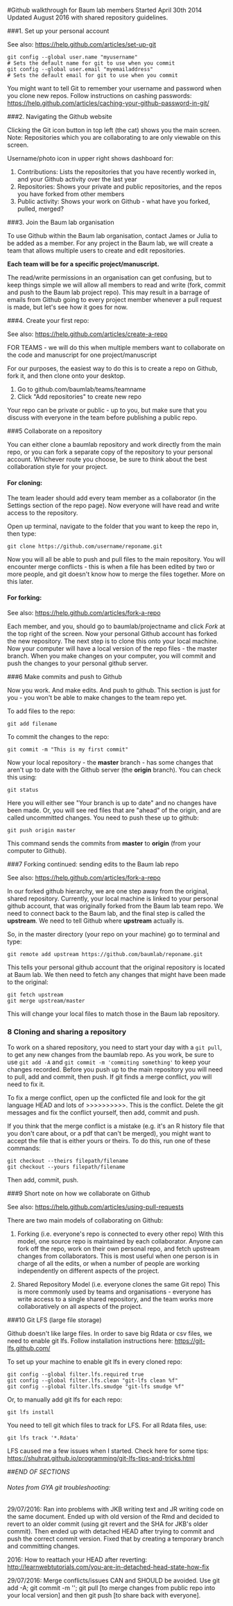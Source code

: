 
#Github walkthrough for Baum lab members
Started April 30th 2014
Updated August 2016 with shared repository guidelines.

###1. Set up your personal account

See also: https://help.github.com/articles/set-up-git

```shell
git config --global user.name "myusername"
# Sets the default name for git to use when you commit
git config --global user.email "myemailaddress"
# Sets the default email for git to use when you commit
```

You might want to tell Git to remember your username and password when you clone new repos. Follow instructions on cashing passwords: <https://help.github.com/articles/caching-your-github-password-in-git/>

###2. Navigating the Github website

Clicking the Git icon button in top left (the cat) shows you the main screen.
Note: Repositories which you are collaborating to are only viewable on this screen.

Username/photo icon in upper right shows dashboard for:

1. Contributions: Lists the repositories that you have recently worked in, and your Github activity over the last year
2. Repositories: Shows your private and public repositories, and the repos you have forked from other members
3. Public activity: Shows your work on Github - what have you forked, pulled, merged?


###3. Join the Baum lab organisation

To use Github within the Baum lab organisation, contact James or Julia to be added as a member. For any project in the Baum lab, we will create a team that allows multiple users to create and edit repositories.

**Each team will be for a specific project/manuscript.**

The read/write permissions in an organisation can get confusing, but to keep things simple we will allow all members to read and write (fork, commit and push to the Baum lab project repo). This may result in a barrage of emails from Github going to every project member whenever a pull request is made, but let's see how it goes for now.


###4. Create your first repo:

See also: https://help.github.com/articles/create-a-repo

FOR TEAMS - we will do this when multiple members want to collaborate on the code and manuscript for one project/manuscript

For our purposes, the easiest way to do this is to create a repo on Github, fork it, and then clone onto your desktop.

1. Go to github.com/baumlab/teams/teamname
2. Click "Add repositories" to create new repo

Your repo can be private or public - up to you, but make sure that you discuss with everyone in the team before publishing a public repo.

###5 Collaborate on a repository

You can either clone a baumlab repository and work directly from the main repo, or you can fork a separate copy of the repository to your personal account. Whichever route you choose, be sure to think about the best collaboration style for your project.

#### For cloning:

The team leader should add every team member as a collaborator (in the Settings section of the repo page). Now everyone will have read and write access to the repository. 

Open up terminal, navigate to the folder that you want to keep the repo in, then type:

```shell
git clone https://github.com/username/reponame.git
```

Now you will all be able to push and pull files to the main repository. You will encounter merge conflicts - this is when a file has been edited by two or more people, and git doesn't know how to merge the files together. More on this later.

#### For forking:

See also: https://help.github.com/articles/fork-a-repo

Each member, and you, should go to baumlab/projectname and click *Fork* at the top right of the screen. Now your personal Github account has forked the new repository. The next step is to clone this onto your local machine.
Now your computer will have a local version of the repo files - the master branch. When you make changes on your computer, you will commit and push the changes to your personal github server.


###6 Make commits and push to Github

Now you work. And make edits. And push to github. This section is just for you - you won't be able to make changes to the team repo yet.

To add files to the repo:

```shell
git add filename
```

To commit the changes to the repo:

```shell
git commit -m "This is my first commit"
```

Now your local repository - the **master** branch - has some changes that aren't up to date with the Github server (the **origin** branch). You can check this using:

```shell
git status
```


Here you will either see "Your branch is up to date" and no changes have been made. Or, you will see red files that are "ahead" of the origin, and are called uncommitted changes. You need to push these up to github:

```shell
git push origin master
```

This command sends the commits from **master** to **origin** (from your computer to Github).

###7 Forking continued: sending edits to the Baum lab repo

See also: https://help.github.com/articles/fork-a-repo

In our forked github hierarchy, we are one step away from the original, shared repository. Currently, your local machine is linked to your personal github account, that was originally forked from the Baum lab team repo. We need to connect back to the Baum lab, and the final step is called the **upstream**. We need to tell Github where **upstream** actually is.

So, in the master directory (your repo on your machine) go to terminal and type:

```shell
git remote add upstream https://github.com/baumlab/reponame.git
```

This tells your personal github account that the original repository is located at Baum lab. We then need to fetch any changes that might have been made to the original:

```shell
git fetch upstream
git merge upstream/master
```

This will change your local files to match those in the Baum lab repository.

### 8 Cloning and sharing a repository

To work on a shared repository, you need to start your day with a ```git pull```, to get any new changes from the baumlab repo. As you work, be sure to use ```git add -A``` and ```git commit -m 'commiting something'``` to keep your changes recorded. Before you push up to the main repository you will need to pull, add and commit, then push. If git finds a merge conflict, *you* will need to fix it. 

To fix a merge conflict, open up the conflicted file and look for the git language HEAD and lots of >>>>>>>>>>. This is the conflict. Delete the git messages and fix the conflict yourself, then add, commit and push. 

If you think that the merge conflict is a mistake (e.g. it's an R history file that you don't care about, or a pdf that can't be merged), you might want to accept the file that is either yours or theirs. To do this, run one of these commands:

```
git checkout --theirs filepath/filename 
git checkout --yours filepath/filename
```

Then add, commit, push. 



###9 Short note on how we collaborate on Github

See also: https://help.github.com/articles/using-pull-requests

There are two main models of collaborating on Github:

1) Forking (i.e. everyone's repo is connected to every other repo)
With this model, one source repo is maintained by each collaborator. Anyone can fork off the repo, work on their own personal repo, and fetch upstream changes from collaborators. This is most useful when one person is in charge of all the edits, or when a number of people are working independently on different aspects of the project.

2) Shared Repository Model (i.e. everyone clones the same Git repo)
This is more commonly used by teams and organisations - everyone has write access to a single shared repository, and the team works more collaboratively on all aspects of the project.

###10 Git LFS (large file storage)

Github doesn't like large files. In order to save big Rdata or csv files, we need to enable git lfs. Follow installation instructions here: <https://git-lfs.github.com/>

To set up your machine to enable git lfs in every cloned repo:

```
git config --global filter.lfs.required true
git config --global filter.lfs.clean "git-lfs clean %f"
git config --global filter.lfs.smudge "git-lfs smudge %f"
```

Or, to manually add git lfs for each repo:

```
git lfs install
```

You need to tell git which files to track for LFS. For all Rdata files, use:

```
git lfs track '*.Rdata'
```

LFS caused me a few issues when I started. Check here for some tips: <https://shuhrat.github.io/programming/git-lfs-tips-and-tricks.html>


##*END OF SECTIONS*



###### Notes from GYA git troubleshooting:

29/07/2016: Ran into problems with JKB writing text and JR writing code on the same document. Ended up with old version of the Rmd and decided to revert to an older commit (using git revert and the SHA for JKB's older commit). Then ended up with detached HEAD after trying to commit and push the correct commit version. Fixed that by creating a temporary branch and committing changes.

2016: How to reattach your HEAD after reverting: 
http://learnwebtutorials.com/you-are-in-detached-head-state-how-fix

29/07/2016: Merge conflicts/issues CAN and SHOULD be avoided. Use git add -A; git commit -m ''; git pull [to merge changes from public repo into your local version] and then git push [to share back with everyone].


